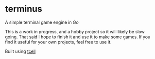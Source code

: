 # terminus
A simple terminal game engine in Go

This is a work in progress, and a hobby project so it will likely be slow going. That said I hope to finish it and use it to make some games. If you find it useful for your own projects, feel free to use it.

Built using [tcell](https://github.com/gdamore/tcell)